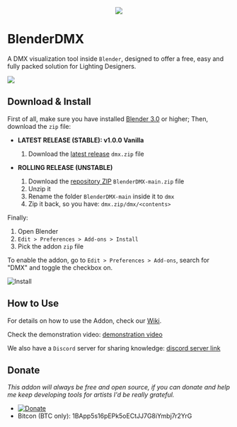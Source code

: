 <p align="center">
  <img src="https://i.ibb.co/Wn9wkH1/banner.png" />
</p>

# BlenderDMX

A DMX visualization tool inside `Blender`, designed to offer a free, easy and fully packed solution for Lighting Designers.

![](https://i.ibb.co/rvpKYxB/render-eevee-7.png)

## Download & Install

First of all, make sure you have installed [Blender 3.0](https://www.blender.org/download/) or higher;
Then, download the `zip` file:

- **LATEST RELEASE (STABLE): v1.0.0 Vanilla**

   1. Download the [latest release](https://github.com/open-stage/blender-dmx/releases/latest) `dmx.zip` file

- **ROLLING RELEASE (UNSTABLE)**

   1. Download the [repository ZIP](https://github.com/open-stage/BlenderDMX/archive/main.zip) `BlenderDMX-main.zip` file
   2. Unzip it
   3. Rename the folder `BlenderDMX-main` inside it to `dmx`
   4. Zip it back, so you have: `dmx.zip/dmx/<contents>`

Finally:
   1. Open Blender
   2. `Edit > Preferences > Add-ons > Install`
   3. Pick the addon `zip` file

To enable the addon, go to `Edit > Preferences > Add-ons`, search for "DMX" and toggle the checkbox on.

![Install](https://i.imgur.com/Q1R0AzP.gif)

## How to Use

For details on how to use the Addon, check our [Wiki](/open-stage/blender-dmx/wiki).

Check the demonstration video:
[demonstration video](https://www.youtube.com/watch?v=uzZQhcqSjS4)

We also have a `Discord` server for sharing knowledge: [discord server link](https://discord.gg/FQVVyc45T9)

## Donate

*This addon will always be free and open source, if you can donate and help me keep developing tools for artists I'd be really grateful.*
- [![Donate](https://img.shields.io/badge/Donate-PayPal-green.svg)](https://www.paypal.com/donate/?hosted_button_id=K2DRRKRFE583J)
- Bitcon (BTC only): 1BApp5s16pEPk5oECtJJ7G8iYmbj7r2YrG



